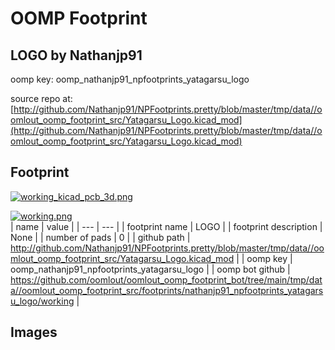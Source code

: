 # OOMP Footprint  
## LOGO  by Nathanjp91  
  
oomp key: oomp_nathanjp91_npfootprints_yatagarsu_logo  
  
source repo at: [http://github.com/Nathanjp91/NPFootprints.pretty/blob/master/tmp/data//oomlout_oomp_footprint_src/Yatagarsu_Logo.kicad_mod](http://github.com/Nathanjp91/NPFootprints.pretty/blob/master/tmp/data//oomlout_oomp_footprint_src/Yatagarsu_Logo.kicad_mod)  
## Footprint  
  
[![working_kicad_pcb_3d.png](working_kicad_pcb_3d_600.png)](working_kicad_pcb_3d.png)  
  
[![working.png](working_600.png)](working.png)  
| name | value | 
| --- | --- | 
| footprint name | LOGO | 
| footprint description | None | 
| number of pads | 0 | 
| github path | http://github.com/Nathanjp91/NPFootprints.pretty/blob/master/tmp/data//oomlout_oomp_footprint_src/Yatagarsu_Logo.kicad_mod | 
| oomp key | oomp_nathanjp91_npfootprints_yatagarsu_logo | 
| oomp bot github | https://github.com/oomlout/oomlout_oomp_footprint_bot/tree/main/tmp/data//oomlout_oomp_footprint_src/footprints/nathanjp91_npfootprints_yatagarsu_logo/working | 
## Images  
